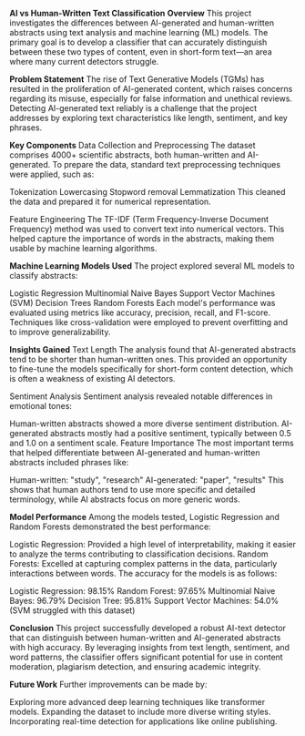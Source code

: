 **AI vs Human-Written Text Classification**
**Overview**
This project investigates the differences between AI-generated and human-written abstracts using text analysis and machine learning (ML) models. The primary goal is to develop a classifier that can accurately distinguish between these two types of content, even in short-form text—an area where many current detectors struggle.

**Problem Statement**
The rise of Text Generative Models (TGMs) has resulted in the proliferation of AI-generated content, which raises concerns regarding its misuse, especially for false information and unethical reviews. Detecting AI-generated text reliably is a challenge that the project addresses by exploring text characteristics like length, sentiment, and key phrases.

**Key Components**
Data Collection and Preprocessing
The dataset comprises 4000+ scientific abstracts, both human-written and AI-generated. To prepare the data, standard text preprocessing techniques were applied, such as:

Tokenization
Lowercasing
Stopword removal
Lemmatization
This cleaned the data and prepared it for numerical representation.

Feature Engineering
The TF-IDF (Term Frequency-Inverse Document Frequency) method was used to convert text into numerical vectors. This helped capture the importance of words in the abstracts, making them usable by machine learning algorithms.

**Machine Learning Models Used**
The project explored several ML models to classify abstracts:

Logistic Regression
Multinomial Naive Bayes
Support Vector Machines (SVM)
Decision Trees
Random Forests
Each model's performance was evaluated using metrics like accuracy, precision, recall, and F1-score. Techniques like cross-validation were employed to prevent overfitting and to improve generalizability.

**Insights Gained**
Text Length
The analysis found that AI-generated abstracts tend to be shorter than human-written ones. This provided an opportunity to fine-tune the models specifically for short-form content detection, which is often a weakness of existing AI detectors.

Sentiment Analysis
Sentiment analysis revealed notable differences in emotional tones:

Human-written abstracts showed a more diverse sentiment distribution.
AI-generated abstracts mostly had a positive sentiment, typically between 0.5 and 1.0 on a sentiment scale.
Feature Importance
The most important terms that helped differentiate between AI-generated and human-written abstracts included phrases like:

Human-written: "study", "research"
AI-generated: "paper", "results"
This shows that human authors tend to use more specific and detailed terminology, while AI abstracts focus on more generic words.

**Model Performance**
Among the models tested, Logistic Regression and Random Forests demonstrated the best performance:

Logistic Regression: Provided a high level of interpretability, making it easier to analyze the terms contributing to classification decisions.
Random Forests: Excelled at capturing complex patterns in the data, particularly interactions between words.
The accuracy for the models is as follows:

Logistic Regression: 98.15%
Random Forest: 97.65%
Multinomial Naive Bayes: 96.79%
Decision Tree: 95.81%
Support Vector Machines: 54.0% (SVM struggled with this dataset)

**Conclusion**
This project successfully developed a robust AI-text detector that can distinguish between human-written and AI-generated abstracts with high accuracy. By leveraging insights from text length, sentiment, and word patterns, the classifier offers significant potential for use in content moderation, plagiarism detection, and ensuring academic integrity.

**Future Work**
Further improvements can be made by:

Exploring more advanced deep learning techniques like transformer models.
Expanding the dataset to include more diverse writing styles.
Incorporating real-time detection for applications like online publishing.
